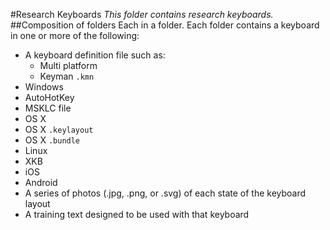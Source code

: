 #Research Keyboards
_This folder contains research keyboards._
##Composition of folders
Each in a folder. Each folder contains a keyboard in one or more of the following:
* A keyboard definition file such as:
  * Multi platform
   * Keyman ```.kmn```
 * Windows
  * AutoHotKey
  * MSKLC file
 * OS X
  * OS X ```.keylayout```
  * OS X ```.bundle```
 * Linux
  * XKB
 * iOS
 * Android
* A series of photos (.jpg, .png, or .svg) of each state of the keyboard layout
* A training text designed to be used with that keyboard
